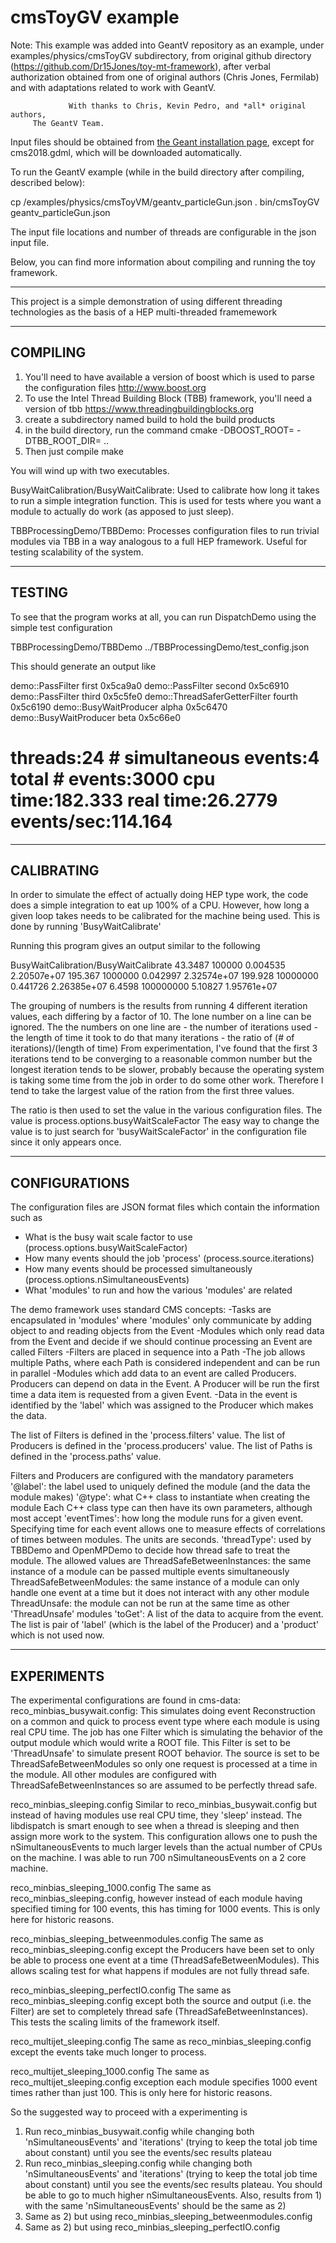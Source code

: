 # cmsToyGV example

Note: This example was added into GeantV repository as an example, under examples/physics/cmsToyGV subdirectory,
from original github directory (https://github.com/Dr15Jones/toy-mt-framework), after verbal authorization
obtained from one of original authors (Chris Jones, Fermilab) and with adaptations related to work with GeantV.

                 With thanks to Chris, Kevin Pedro, and *all* original authors,
		 The GeantV Team.

Input files should be obtained from [the Geant installation page](http://geant.cern.ch/content/installation#toc-special-physics-lists-files-to-download-EkG2k3g1),
except for cms2018.gdml, which will be downloaded automatically.

To run the GeantV example (while in the build directory after compiling, described below):

   cp <geantv-source>/examples/physics/cmsToyVM/geantv_particleGun.json .
   bin/cmsToyGV  geantv_particleGun.json

The input file locations and number of threads are configurable in the json input file.

Below, you can find more information about compiling and running the toy framework.

--------------------------------------

This project is a simple demonstration of using different threading technologies as the basis of a HEP multi-threaded framemework

--------------------------------------

## COMPILING
1) You'll need to have available a version of boost which is used to parse the configuration files
        http://www.boost.org
2) To use the Intel Thread Building Block (TBB) framework, you'll need a version of tbb
        https://www.threadingbuildingblocks.org
3) create a subdirectory named build to hold the build products
4) in the build directory, run the command
        cmake -DBOOST_ROOT=<boost install directory> -DTBB_ROOT_DIR=<tbb install directory> ..
5) Then just compile
	make 

You will wind up with two executables.

BusyWaitCalibration/BusyWaitCalibrate: 
Used to calibrate how long it takes to run a simple integration function. This is used for tests where you want a module to actually do work (as apposed to just sleep).

TBBProcessingDemo/TBBDemo:
Processes configuration files to run trivial modules via TBB in a way analogous to a full HEP framework. Useful for testing scalability of the system.

--------------------------------------

## TESTING
To see that the program works at all, you can run DispatchDemo using the simple test configuration

TBBProcessingDemo/TBBDemo ../TBBProcessingDemo/test_config.json

This should generate an output like 

demo::PassFilter first 0x5ca9a0
demo::PassFilter second 0x5c6910
demo::PassFilter third 0x5c5fe0
demo::ThreadSaferGetterFilter fourth 0x5c6190
demo::BusyWaitProducer alpha 0x5c6470
demo::BusyWaitProducer beta 0x5c66e0
# threads:24 # simultaneous events:4 total # events:3000 cpu time:182.333 real time:26.2779 events/sec:114.164

--------------------------------------

## CALIBRATING

In order to simulate the effect of actually doing HEP type work, the code does a simple integration to eat up 100% of a CPU. However, how long a given loop takes needs to be calibrated for the machine being used.  This is done by running 'BusyWaitCalibrate'

Running this program gives an output similar to the following

BusyWaitCalibration/BusyWaitCalibrate
43.3487
100000 0.004535 2.20507e+07
195.367
1000000 0.042997 2.32574e+07
199.928
10000000 0.441726 2.26385e+07
6.4598
100000000 5.10827 1.95761e+07

The grouping of numbers is the results from running 4 different iteration values, each differing by a factor of 10. The lone number on a line can be ignored. The the numbers on one line are
	- the number of iterations used
	- the length of time it took to do that many iterations
	- the ratio of (# of iterations)/(length of time)
From experimentation, I've found that the first 3 iterations tend to be converging to a reasonable common number but the longest iteration tends to be slower, probably because the operating system is taking some time from the job in order to do some other work.  Therefore I tend to take the largest value of the ration from the first three values.

The ratio is then used to set the value in the various configuration files. The value is
	process.options.busyWaitScaleFactor
The easy way to change the value is to just search for 'busyWaitScaleFactor' in the configuration file since it only appears once.


--------------------------------------

## CONFIGURATIONS

The configuration files are JSON format files which contain the information such as
- What is the busy wait scale factor to use (process.options.busyWaitScaleFactor)
- How many events should the job 'process' (process.source.iterations)
- How many events should be processed simultaneously (process.options.nSimultaneousEvents)
- What 'modules' to run and how the various 'modules' are related

The demo framework uses standard CMS concepts:
	-Tasks are encapsulated in 'modules' where 'modules' only communicate by adding object to and reading objects from the Event
	-Modules which only read data from the Event and decide if we should continue processing an Event are called Filters
	-Filters are placed in sequence into a Path
	-The job allows multiple Paths, where each Path is considered independent and can be run in parallel
	-Modules which add data to an event are called Producers. Producers can depend on data in the Event. A Producer will be run the first time a data item is requested from a given Event.
	-Data in the event is identified by the 'label' which was assigned to the Producer which makes the data.

The list of Filters is defined in the 'process.filters' value.
The list of Producers is defined in the 'process.producers' value.
The list of Paths is defined in the 'process.paths' value.

Filters and Producers are configured with the mandatory parameters
	'@label': the label used to uniquely defined the module (and the data the module makes)
	'@type':  what C++ class to instantiate when creating the module
Each C++ class type can then have its own parameters, although most accept
	'eventTimes': how long the module runs for a given event. Specifying time for each event allows one to measure effects of correlations of times between modules. The units are seconds.
	'threadType': used by TBBDemo and OpenMPDemo to decide how thread safe to treat the module. The allowed values are
		ThreadSafeBetweenInstances: the same instance of a module can be passed multiple events simultaneously
		ThreadSafeBetweenModules: the same instance of a module can only handle one event at a time but it does not interact with any other module
		ThreadUnsafe: the module can not be run at the same time as other 'ThreadUnsafe' modules
	'toGet': A list of the data to acquire from the event. The list is pair of 'label' (which is the label of the Producer) and a 'product' which is not used now.

--------------------------------------

## EXPERIMENTS

The experimental configurations are found in cms-data:
reco_minbias_busywait.config: 
This simulates doing event Reconstruction on a common and quick to process event type where each module is using real CPU time. The job has one Filter which is simulating the behavior of the output module which would write a ROOT file. This Filter is set to be 'ThreadUnsafe' to simulate present ROOT behavior. The source is set to be ThreadSafeBetweenModules so only one request is processed at a time in the module. All other modules are configured with ThreadSafeBetweenInstances so are assumed to be perfectly thread safe.

reco_minbias_sleeping.config
Similar to reco_minbias_busywait.config but instead of having modules use real CPU time, they 'sleep' instead. The libdispatch is smart enough to see when a thread is sleeping and then assign more work to the system. This configuration allows one to push the nSimultaneousEvents to much larger levels than the actual number of CPUs on the machine. I was able to run 700 nSimultaneousEvents on a 2 core machine.

reco_minbias_sleeping_1000.config
The same as reco_minbias_sleeping.config, however instead of each module having specified timing for 100 events, this has timing for 1000 events. This is only here for historic reasons.

reco_minbias_sleeping_betweenmodules.config
The same as reco_minbias_sleeping.config except the Producers have been set to only be able to process one event at a time (ThreadSafeBetweenModules). This allows scaling test for what happens if modules are not fully thread safe.

reco_minbias_sleeping_perfectIO.config
The same as reco_minbias_sleeping.config except both the source and output (i.e. the Filter) are set to completely thread safe (ThreadSafeBetweenInstances). This tests the scaling limits of the framework itself.

reco_multijet_sleeping.config
The same as reco_minbias_sleeping.config except the events take much longer to process.

reco_multijet_sleeping_1000.config
The same as reco_multijet_sleeping.config exception each module specifies 1000 event times rather than just 100. This is only here for historic reasons.

So the suggested way to proceed with a experimenting is
1) Run reco_minbias_busywait.config while changing both 'nSimultaneousEvents' and 'iterations' (trying to keep the total job time about constant) until you see the events/sec results plateau
2) Run reco_minbias_sleeping.config while changing both 'nSimultaneousEvents' and 'iterations' (trying to keep the total job time about constant) until you see the events/sec results plateau. You should be able to go to much higher nSimultaneousEvents. Also, results from 1) with the same 'nSimultaneousEvents' should be the same as 2)
3) Same as 2) but using reco_minbias_sleeping_betweenmodules.config
4) Same as 2) but using reco_minbias_sleeping_perfectIO.config

